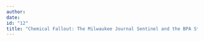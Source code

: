 ```yaml
---
author:
date:
id: "12"
title: "Chemical Fallout: The Milwaukee Journal Sentinel and the BPA Story"
---
```

